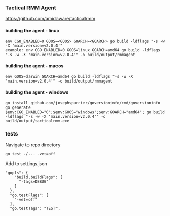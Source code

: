 ### Tactical RMM Agent
https://github.com/amidaware/tacticalrmm

#### building the agent - linux
```
env CGO_ENABLED=0 GOOS=<GOOS> GOARCH=<GOARCH> go build -ldflags "-s -w -X 'main.version=v2.0.4'"
example: env CGO_ENABLED=0 GOOS=linux GOARCH=amd64 go build -ldflags "-s -w -X 'main.version=v2.0.4'" -o build/output/rmmagent
```

#### building the agent - macos
```
env GOOS=darwin GOARCH=amd64 go build -ldflags "-s -w -X 'main.version=v2.0.4'" -o build/output/rmmagent
```

#### building the agent - windows
```
go install github.com/josephspurrier/goversioninfo/cmd/goversioninfo
go generate
$env:CGO_ENABLED="0";$env:GOOS="windows";$env:GOARCH="amd64"; go build -ldflags "-s -w -X 'main.version=v2.0.4'" -o build/output/tacticalrmm.exe
```

### tests
Navigate to repo directory
```
go test ./... -vet=off
```

Add to settings.json
```
"gopls": {
    "build.buildFlags": [
      "-tags=DEBUG"
    ]
  },
  "go.testFlags": [
    "-vet=off"
  ],
  "go.testTags": "TEST",
```
